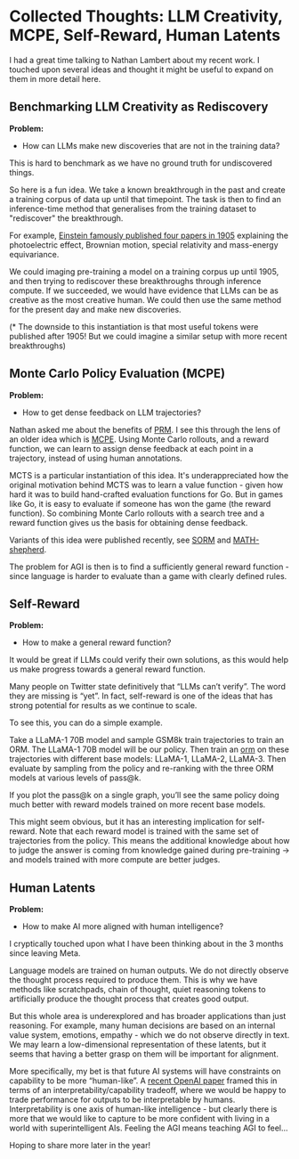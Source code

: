 # Collected Thoughts: LLM Creativity, MCPE, Self-Reward, Human Latents

I had a great time talking to Nathan Lambert about my recent work. I touched upon several ideas and thought it might be useful to expand on them in more detail here.

## Benchmarking LLM Creativity as Rediscovery

**Problem:**
- How can LLMs make new discoveries that are not in the training data?

This is hard to benchmark as we have no ground truth for undiscovered things.

So here is a fun idea. We take a known breakthrough in the past and create a training corpus of data up until that timepoint. The task is then to find an inference-time method that generalises from the training dataset to "rediscover" the breakthrough.

For example, [Einstein famously published four papers in 1905](https://en.wikipedia.org/wiki/Annus_mirabilis_papers) explaining the photoelectric effect, Brownian motion, special relativity and mass-energy equivariance. 

We could imaging pre-training a model on a training corpus up until 1905, and then trying to rediscover these breakthroughs through inference compute. If we succeeded, we would have evidence that LLMs can be as creative as the most creative human. We could then use the same method for the present day and make new discoveries.

(* The downside to this instantiation is that most useful tokens were published after 1905! But we could imagine a similar setup with more recent breakthroughs)

## Monte Carlo Policy Evaluation (MCPE)

**Problem:**
- How to get dense feedback on LLM trajectories?

Nathan asked me about the benefits of [PRM](https://arxiv.org/pdf/2211.14275). I see this through the lens of an older idea which is [MCPE](http://incompleteideas.net/book/first/ebook/node51.html). Using Monte Carlo rollouts, and a reward function, we can learn to assign dense feedback at each point in a trajectory, instead of using human annotations.

MCTS is a particular instantiation of this idea. It's underappreciated how the original motivation behind MCTS was to learn a value function - given how hard it was to build hand-crafted evaluation functions for Go. But in games like Go, it is easy to evaluate if someone has won the game (the reward function). So combining Monte Carlo rollouts with a search tree and a reward function gives us the basis for obtaining dense feedback.

Variants of this idea were published recently, see [SORM](https://arxiv.org/abs/2402.10963) and [MATH-shepherd](https://arxiv.org/abs/2312.08935).

The problem for AGI is then is to find a sufficiently general reward function - since language is harder to evaluate than a game with clearly defined rules.

## Self-Reward

**Problem:**
- How to make a general reward function?

It would be great if LLMs could verify their own solutions, as this would help us make progress towards a general reward function.

Many people on Twitter state definitively that “LLMs can’t verify”. The word they are missing is “yet”. In fact, self-reward is one of the ideas that has strong potential for results as we continue to scale.

To see this, you can do a simple example.

Take a LLaMA-1 70B model and sample GSM8k train trajectories to train an ORM. The LLaMA-1 70B model will be our policy. Then train an [orm](https://arxiv.org/pdf/2211.14275) on these trajectories with different base models: LLaMA-1, LLaMA-2, LLaMA-3. Then evaluate by sampling from the policy and re-ranking with the three ORM models at various levels of pass@k.

If you plot the pass@k on a single graph, you’ll see the same policy doing much better with reward models trained on more recent base models.

This might seem obvious, but it has an interesting implication for self-reward. Note that each reward model is trained with the same set of trajectories from the policy. This means the additional knowledge about how to judge the answer is coming from knowledge gained during pre-training -> and models trained with more compute are better judges.

## Human Latents

**Problem:**
- How to make AI more aligned with human intelligence?

I cryptically touched upon what I have been thinking about in the 3 months since leaving Meta.

Language models are trained on human outputs. We do not directly observe the thought process required to produce them. This is why we have methods like scratchpads, chain of thought, quiet reasoning tokens to artificially produce the thought process that creates good output.

But this whole area is underexplored and has broader applications than just reasoning. For example, many human decisions are based on an internal value system, emotions, empathy - which we do not observe directly in text. We may learn a low-dimensional representation of these latents, but it seems that having a better grasp on them will be important for alignment.

More specifically, my bet is that future AI systems will have constraints on capability to be more “human-like”. A [recent OpenAI paper](https://openai.com/index/prover-verifier-games-improve-legibility/) framed this in terms of an interpretability/capability tradeoff, where we would be happy to trade performance for outputs to be interpretable by humans. Interpretability is one axis of human-like intelligence - but clearly there is more that we would like to capture to be more confident with living in a world with superintelligent AIs. Feeling the AGI means teaching AGI to feel...

Hoping to share more later in the year!

